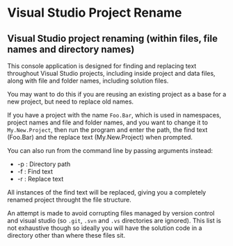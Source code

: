 # Visual Studio Project Rename

## Visual Studio project renaming (within files, file names and directory names)

This console application is designed for finding and replacing text throughout Visual Studio projects, including inside project and data files, along with file and folder names, including solution files.

You may want to do this if you are reusing an existing project as a base for a new project, but need to replace old names.

If you have a project with the name `Foo.Bar`, which is used in namespaces, project names and file and folder names, and you want to change it to `My.New.Project`, then run the program and enter the path, the find text (Foo.Bar) and the replace text (My.New.Project) when prompted.

You can also run from the command line by passing arguments instead:

- -p : Directory path
- -f : Find text
- -r : Replace text

All instances of the find text will be replaced, giving you a completely renamed project throught the file structure.

An attempt is made to avoid corrupting files managed by version control and visual studio (so `.git`, `.svn` and `.vs` directories are ignored). This list is not exhaustive though so ideally you will have the solution code in a directory other than where these files sit.
